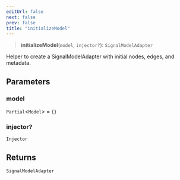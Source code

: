 ```yaml
---
editUrl: false
next: false
prev: false
title: "initializeModel"
---
```


> **initializeModel**(`model`, `injector?`): `SignalModelAdapter`

Helper to create a SignalModelAdapter with initial nodes, edges, and metadata.

## Parameters

### model

`Partial`\<`Model`\> = `{}`

### injector?

`Injector`

## Returns

`SignalModelAdapter`
